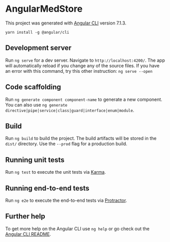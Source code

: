 # AngularMedStore

This project was generated with [Angular CLI](https://github.com/angular/angular-cli) version 7.1.3.

`yarn install -g @angular/cli`

## Development server

Run `ng serve` for a dev server. Navigate to `http://localhost:4200/`. The app will automatically reload if you change any of the source files. If you have an error with this command, try this other instruction: `ng serve --open`

## Code scaffolding

Run `ng generate component component-name` to generate a new component. You can also use `ng generate directive|pipe|service|class|guard|interface|enum|module`.

## Build

Run `ng build` to build the project. The build artifacts will be stored in the `dist/` directory. Use the `--prod` flag for a production build.

## Running unit tests

Run `ng test` to execute the unit tests via [Karma](https://karma-runner.github.io).

## Running end-to-end tests

Run `ng e2e` to execute the end-to-end tests via [Protractor](http://www.protractortest.org/).

## Further help

To get more help on the Angular CLI use `ng help` or go check out the [Angular CLI README](https://github.com/angular/angular-cli/blob/master/README.md).
